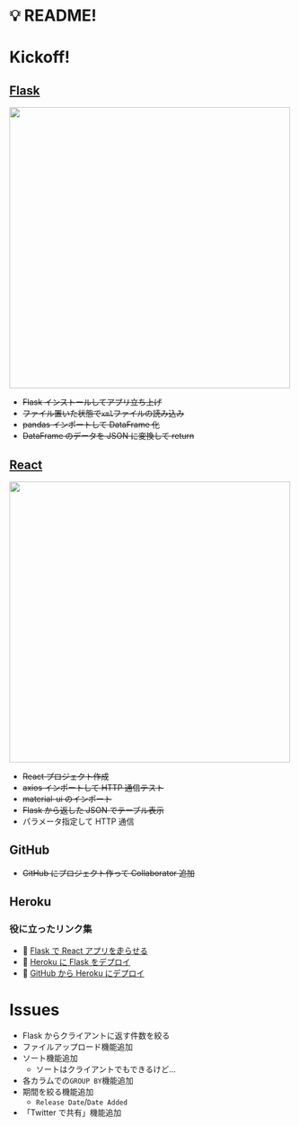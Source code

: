 # :bulb: README!

# Kickoff!

## [Flask](https://a2c.bitbucket.io/flask/)

<img src="https://a2c.bitbucket.io/flask/_images/logo-full.png" width="500px">

- ~~Flask インストールしてアプリ立ち上げ~~
- ~~ファイル置いた状態で`xml`ファイルの読み込み~~
- ~~pandas インポートして DataFrame 化~~
- ~~DataFrame のデータを JSON に変換して return~~

## [React](https://ja.reactjs.org/)

<img src="https://dwglogo.com/wp-content/uploads/2017/09/React_logo.png" width="500px">

- ~~React プロジェクト作成~~
- ~~axios インポートして HTTP 通信テスト~~
- ~~material-ui のインポート~~
- ~~Flask から返した JSON でテーブル表示~~
- パラメータ指定して HTTP 通信

## GitHub

- ~~GitHub にプロジェクト作って Collaborator 追加~~

## Heroku

### 役に立ったリンク集

- :link: [Flask で React アプリを走らせる](https://qiita.com/sand/items/49af68f1af296724e9b8)
- :link: [Heroku に Flask をデプロイ](https://tanuhack.com/deploy-flask-heroku/)
- :link: [GitHub から Heroku にデプロイ](https://qiita.com/sho7650/items/ebd87c5dc2c4c7abb8f0)

# Issues

- Flask からクライアントに返す件数を絞る
- ファイルアップロード機能追加
- ソート機能追加
  - ソートはクライアントでもできるけど…
- 各カラムでの`GROUP BY`機能追加
- 期間を絞る機能追加
  - `Release Date`/`Date Added`
- 「Twitter で共有」機能追加
